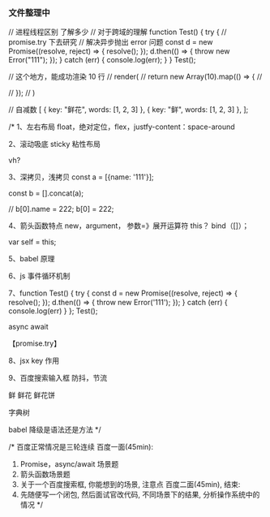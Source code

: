### 文件整理中

// 进程线程区别 了解多少
// 对于跨域的理解
function Test() {
try {
// promise.try 下去研究
// 解决异步抛出 error 问题
const d = new Promise((resolve, reject) => {
resolve();
});
d.then(() => {
throw new Error("111");
});
} catch (err) {
console.log(err);
}
}
Test();

// 这个地方，能成功渲染 10 行
// render(
// return new Array(10).map(() => {
// <div key={11} />
// });
// )

// 自减数
[
{ key: "鲜花", words: [1, 2, 3] },
{ key: "鲜", words: [1, 2, 3] },
];

/\*
1、左右布局
float，绝对定位，flex，justfy-content：space-around

2、滚动吸底
sticky 粘性布局

vh?

3、深拷贝，浅拷贝
const a = [{name: '111'}];

const b = [].concat(a);

// b[0].name = 222;
b[0] = 222;

4、箭头函数特点
new，argument，
参数=》展开运算符
this？
bind（[]）；

var self = this;

5、babel 原理

6、js 事件循环机制

7、function Test() {
try {
const d = new Promise((resolve, reject) => {
resolve();
});
d.then(() => {
throw new Error('111');
});
} catch (err) {
console.log(err)
}
};
Test();

async await

【promise.try】

8、jsx key 作用

9、百度搜索输入框
防抖，节流

鲜
鲜花
鲜花饼

字典树

babel 降级是语法还是方法
\*/

/\*
百度正常情况是三轮连续
百度一面(45min):

1. Promise，async/await 场景题
2. 箭头函数场景题
3. 关于一个百度搜索框, 你能想到的场景, 注意点
   百度二面(45min), 结束:
4. 先随便写一个闭包, 然后面试官改代码, 不同场景下的结果, 分析操作系统中的情况
   \*/
